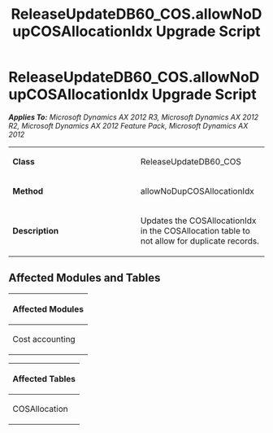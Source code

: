 ﻿---
title: ReleaseUpdateDB60_COS.allowNoDupCOSAllocationIdx Upgrade Script
TOCTitle: ReleaseUpdateDB60_COS.allowNoDupCOSAllocationIdx Upgrade Script
ms:assetid: 751e339b-43a9-c1be-23f1-a24116ab07ab
ms:mtpsurl: https://msdn.microsoft.com/en-us/library/JJ719282(v=AX.60)
ms:contentKeyID: 49709073
ms.date: 05/18/2015
mtps_version: v=AX.60
---

# ReleaseUpdateDB60\_COS.allowNoDupCOSAllocationIdx Upgrade Script 


_**Applies To:** Microsoft Dynamics AX 2012 R3, Microsoft Dynamics AX 2012 R2, Microsoft Dynamics AX 2012 Feature Pack, Microsoft Dynamics AX 2012_

<table>
<colgroup>
<col style="width: 50%" />
<col style="width: 50%" />
</colgroup>
<tbody>
<tr class="odd">
<td><p><strong>Class</strong></p></td>
<td><p>ReleaseUpdateDB60_COS</p></td>
</tr>
<tr class="even">
<td><p><strong>Method</strong></p></td>
<td><p>allowNoDupCOSAllocationIdx</p></td>
</tr>
<tr class="odd">
<td><p><strong>Description</strong></p></td>
<td><p>Updates the COSAllocationIdx in the COSAllocation table to not allow for duplicate records.</p></td>
</tr>
</tbody>
</table>


## Affected Modules and Tables

<table>
<colgroup>
<col style="width: 100%" />
</colgroup>
<thead>
<tr class="header">
<th><p>Affected Modules</p></th>
</tr>
</thead>
<tbody>
<tr class="odd">
<td><p>Cost accounting</p></td>
</tr>
</tbody>
</table>


<table>
<colgroup>
<col style="width: 100%" />
</colgroup>
<thead>
<tr class="header">
<th><p>Affected Tables</p></th>
</tr>
</thead>
<tbody>
<tr class="odd">
<td><p>COSAllocation</p></td>
</tr>
</tbody>
</table>

  


